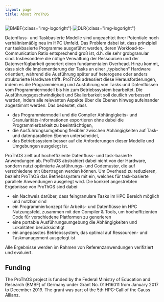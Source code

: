 ```yaml
---
layout: page
title: About ProThOS
---
```


![BMBF]({{site.baseurl}}/logo_bmbf.png){:class="img-logoright"}
![DLR]({{site.baseurl}}/logo_dlr.png){:class="img-logoright"}

Datenfluss- und Taskbasierte Modelle sind ungeachtet ihrer Potentiale noch verhältnismäßig neu im HPC Umfeld. Das Problem dabei ist, dass prinzipiell nur taskbasierte Programme ausgeführt werden, deren Workload-to-Communication Ratio entsprechend groß ist, d.h. die sehr grobgranular sind. Insbesondere die nötige Verwaltung der Ressourcen und der Datenverfügbarkeit generiert einen fundamentalen Overhead. Hinzu kommt, dass sich die Implementierung der Tasks an einer „typischen“ Hardware orientiert, während die Ausführung später auf heterogene oder anders strukturierte Hardware trifft.
ProThOS adressiert diese Herausforderungen, indem es die Programmierung und Ausführung von Tasks und Datenflüssen vom Programmiermodell bis hin zum Betriebssystem bearbeitet. Die Ausführungsgeschwindigkeit und Skalierbarkeit soll deutlich verbessert werden, indem alle relevanten Aspekte über die Ebenen hinweg aufeinander abgestimmt werden: Das bedeutet, dass 
* das Programmiermodell und die Compiler Abhängigkeits- und Granularitäts-Informationen exportieren ohne dabei die Programmierbarkeit zu beeinträchtigen, 
* die Ausführungsumgebung flexibler zwischen Abhängigkeiten auf Task- und datenparallelen Ebenen unterscheidet, 
* das Betriebssystem besser auf die Anforderungen dieser Modelle und Umgebungen ausgelegt ist. 

ProThOS zielt auf hocheffiziente Datenfluss- und task-basierte Anwendungen ab. ProThOS abstrahiert dabei nicht von der Hardware, sondern nutzt optimierte Ausführungs- und Codemuster, die auf verschiedene mit übertragen werden können. Um Overhead zu reduzieren, bezieht ProThOS das Betriebssystem mit ein, welches für task-basierte parallele Anwendungen ausgelegt wird. 
Die konkret angestrebten Ergebnisse von ProThOS sind dabei
* ein Nachweis darüber, dass feingranulare Tasks im HPC Bereich möglich und nutzbar sind
* ein Programmierkonzept für Arbeits- und Datenflüsse im HPC Nutzungsfeld, zusammen mit den Compiler & Tools, um hocheffizienten Code für verschiedene Platformen zu generieren
* eine portable Ausführungsumgebung die Abhängigkeiten und Lokalitäten berücksichtigt
* ein angepasstes Betriebssystem, das optimal auf Ressourcen- und Taskmanagement ausgelegt ist

Alle Ergebnisse werden im Rahmen von Referenzanwendungen verifiziert und evaluiert.


## Funding

The ProThOS project is funded by the Federal Ministry of Education and Research (BMBF) of Germany under Grant No. 01IH16011 from January 2017 to December 2019. The grant was part of the 5th HPC-Call of the Gauss Allianz.
